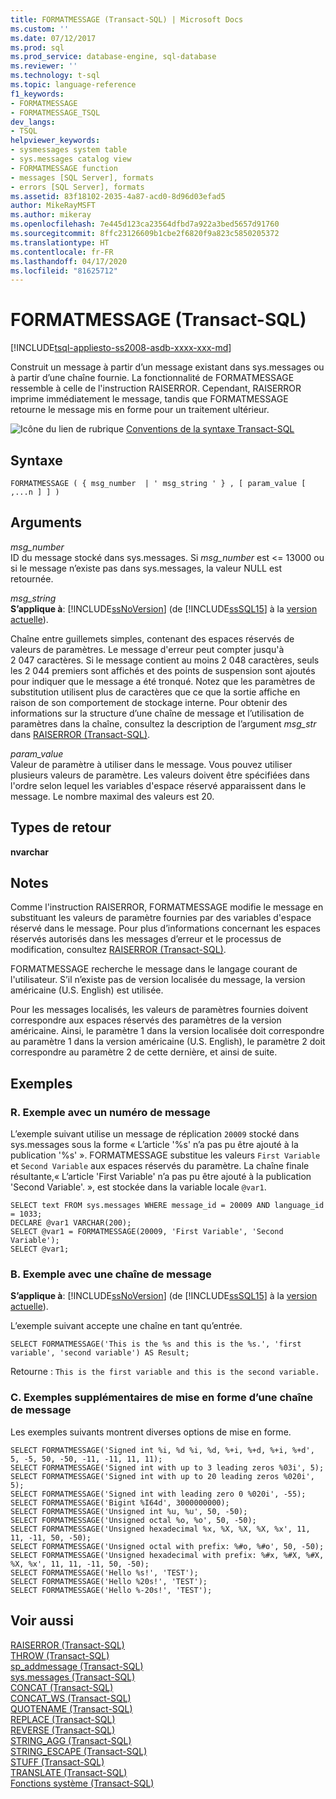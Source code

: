 ```yaml
---
title: FORMATMESSAGE (Transact-SQL) | Microsoft Docs
ms.custom: ''
ms.date: 07/12/2017
ms.prod: sql
ms.prod_service: database-engine, sql-database
ms.reviewer: ''
ms.technology: t-sql
ms.topic: language-reference
f1_keywords:
- FORMATMESSAGE
- FORMATMESSAGE_TSQL
dev_langs:
- TSQL
helpviewer_keywords:
- sysmessages system table
- sys.messages catalog view
- FORMATMESSAGE function
- messages [SQL Server], formats
- errors [SQL Server], formats
ms.assetid: 83f18102-2035-4a87-acd0-8d96d03efad5
author: MikeRayMSFT
ms.author: mikeray
ms.openlocfilehash: 7e445d123ca23564dfbd7a922a3bed5657d91760
ms.sourcegitcommit: 8ffc23126609b1cbe2f6820f9a823c5850205372
ms.translationtype: HT
ms.contentlocale: fr-FR
ms.lasthandoff: 04/17/2020
ms.locfileid: "81625712"
---
```

# <a name="formatmessage-transact-sql"></a>FORMATMESSAGE (Transact-SQL)
[!INCLUDE[tsql-appliesto-ss2008-asdb-xxxx-xxx-md](../../includes/tsql-appliesto-ss2008-asdb-xxxx-xxx-md.md)]

  Construit un message à partir d’un message existant dans sys.messages ou à partir d’une chaîne fournie. La fonctionnalité de FORMATMESSAGE ressemble à celle de l'instruction RAISERROR. Cependant, RAISERROR imprime immédiatement le message, tandis que FORMATMESSAGE retourne le message mis en forme pour un traitement ultérieur.  
  
 ![Icône du lien de rubrique](../../database-engine/configure-windows/media/topic-link.gif "Icône du lien de rubrique") [Conventions de la syntaxe Transact-SQL](../../t-sql/language-elements/transact-sql-syntax-conventions-transact-sql.md)  
  
## <a name="syntax"></a>Syntaxe  
  
```syntaxsql
FORMATMESSAGE ( { msg_number  | ' msg_string ' } , [ param_value [ ,...n ] ] )  
```  
  
## <a name="arguments"></a>Arguments  
 *msg_number*  
 ID du message stocké dans sys.messages. Si *msg_number* est <= 13000 ou si le message n’existe pas dans sys.messages, la valeur NULL est retournée.  
  
 *msg_string*  
 **S’applique à**: [!INCLUDE[ssNoVersion](../../includes/ssnoversion-md.md)] (de [!INCLUDE[ssSQL15](../../includes/sssql15-md.md)] à la [version actuelle](https://go.microsoft.com/fwlink/p/?LinkId=299658)).  
  
 Chaîne entre guillemets simples, contenant des espaces réservés de valeurs de paramètres. Le message d'erreur peut compter jusqu'à 2 047 caractères. Si le message contient au moins 2 048 caractères, seuls les 2 044 premiers sont affichés et des points de suspension sont ajoutés pour indiquer que le message a été tronqué. Notez que les paramètres de substitution utilisent plus de caractères que ce que la sortie affiche en raison de son comportement de stockage interne.  Pour obtenir des informations sur la structure d’une chaîne de message et l’utilisation de paramètres dans la chaîne, consultez la description de l’argument *msg_str* dans [RAISERROR &#40;Transact-SQL&#41;](../../t-sql/language-elements/raiserror-transact-sql.md).  
  
 *param_value*  
 Valeur de paramètre à utiliser dans le message. Vous pouvez utiliser plusieurs valeurs de paramètre. Les valeurs doivent être spécifiées dans l'ordre selon lequel les variables d'espace réservé apparaissent dans le message. Le nombre maximal des valeurs est 20.  
  
## <a name="return-types"></a>Types de retour  
 **nvarchar**  
  
## <a name="remarks"></a>Notes  
 Comme l'instruction RAISERROR, FORMATMESSAGE modifie le message en substituant les valeurs de paramètre fournies par des variables d'espace réservé dans le message. Pour plus d’informations concernant les espaces réservés autorisés dans les messages d’erreur et le processus de modification, consultez [RAISERROR &#40;Transact-SQL&#41;](../../t-sql/language-elements/raiserror-transact-sql.md).  
  
 FORMATMESSAGE recherche le message dans le langage courant de l'utilisateur. S’il n’existe pas de version localisée du message, la version américaine (U.S. English) est utilisée.  
  
 Pour les messages localisés, les valeurs de paramètres fournies doivent correspondre aux espaces réservés des paramètres de la version américaine. Ainsi, le paramètre 1 dans la version localisée doit correspondre au paramètre 1 dans la version américaine (U.S. English), le paramètre 2 doit correspondre au paramètre 2 de cette dernière, et ainsi de suite.  
  
## <a name="examples"></a>Exemples  
  
### <a name="a-example-with-a-message-number"></a>R. Exemple avec un numéro de message  
 L’exemple suivant utilise un message de réplication `20009` stocké dans sys.messages sous la forme « L’article '%s' n’a pas pu être ajouté à la publication '%s' ». FORMATMESSAGE substitue les valeurs `First Variable` et `Second Variable` aux espaces réservés du paramètre. La chaîne finale résultante,« L’article 'First Variable' n’a pas pu être ajouté à la publication 'Second Variable'. », est stockée dans la variable locale `@var1`.  
  
```  
SELECT text FROM sys.messages WHERE message_id = 20009 AND language_id = 1033;  
DECLARE @var1 VARCHAR(200);   
SELECT @var1 = FORMATMESSAGE(20009, 'First Variable', 'Second Variable');   
SELECT @var1;  
```  
  
### <a name="b-example-with-a-message-string"></a>B. Exemple avec une chaîne de message  
  
**S’applique à**: [!INCLUDE[ssNoVersion](../../includes/ssnoversion-md.md)] (de [!INCLUDE[ssSQL15](../../includes/sssql15-md.md)] à la [version actuelle](https://go.microsoft.com/fwlink/p/?LinkId=299658)).  
  
 L’exemple suivant accepte une chaîne en tant qu’entrée.  
  
```  
SELECT FORMATMESSAGE('This is the %s and this is the %s.', 'first variable', 'second variable') AS Result;  
```  
  
 Retourne : `This is the first variable and this is the second variable.`  
  
### <a name="c-additional-message-string-formatting-examples"></a>C. Exemples supplémentaires de mise en forme d’une chaîne de message  
 Les exemples suivants montrent diverses options de mise en forme.  
  
```  
SELECT FORMATMESSAGE('Signed int %i, %d %i, %d, %+i, %+d, %+i, %+d', 5, -5, 50, -50, -11, -11, 11, 11);
SELECT FORMATMESSAGE('Signed int with up to 3 leading zeros %03i', 5);  
SELECT FORMATMESSAGE('Signed int with up to 20 leading zeros %020i', 5);  
SELECT FORMATMESSAGE('Signed int with leading zero 0 %020i', -55);  
SELECT FORMATMESSAGE('Bigint %I64d', 3000000000);
SELECT FORMATMESSAGE('Unsigned int %u, %u', 50, -50);  
SELECT FORMATMESSAGE('Unsigned octal %o, %o', 50, -50);  
SELECT FORMATMESSAGE('Unsigned hexadecimal %x, %X, %X, %X, %x', 11, 11, -11, 50, -50);  
SELECT FORMATMESSAGE('Unsigned octal with prefix: %#o, %#o', 50, -50);  
SELECT FORMATMESSAGE('Unsigned hexadecimal with prefix: %#x, %#X, %#X, %X, %x', 11, 11, -11, 50, -50);  
SELECT FORMATMESSAGE('Hello %s!', 'TEST');  
SELECT FORMATMESSAGE('Hello %20s!', 'TEST');  
SELECT FORMATMESSAGE('Hello %-20s!', 'TEST');  
```  
  
## <a name="see-also"></a>Voir aussi  
 [RAISERROR &#40;Transact-SQL&#41;](../../t-sql/language-elements/raiserror-transact-sql.md)  
 [THROW &#40;Transact-SQL&#41;](../../t-sql/language-elements/throw-transact-sql.md)   
 [sp_addmessage &#40;Transact-SQL&#41;](../../relational-databases/system-stored-procedures/sp-addmessage-transact-sql.md)   
 [sys.messages &#40;Transact-SQL&#41;](../../relational-databases/system-catalog-views/messages-for-errors-catalog-views-sys-messages.md)   
 [CONCAT &#40;Transact-SQL&#41;](../../t-sql/functions/concat-transact-sql.md)  
 [CONCAT_WS &#40;Transact-SQL&#41;](../../t-sql/functions/concat-ws-transact-sql.md)  
 [QUOTENAME &#40;Transact-SQL&#41;](../../t-sql/functions/quotename-transact-sql.md)  
 [REPLACE &#40;Transact-SQL&#41;](../../t-sql/functions/replace-transact-sql.md)  
 [REVERSE &#40;Transact-SQL&#41;](../../t-sql/functions/reverse-transact-sql.md)  
 [STRING_AGG &#40;Transact-SQL&#41;](../../t-sql/functions/string-agg-transact-sql.md)  
 [STRING_ESCAPE &#40;Transact-SQL&#41;](../../t-sql/functions/string-escape-transact-sql.md)  
 [STUFF &#40;Transact-SQL&#41;](../../t-sql/functions/stuff-transact-sql.md)  
 [TRANSLATE &#40;Transact-SQL&#41;](../../t-sql/functions/translate-transact-sql.md)  
 [Fonctions système &#40;Transact-SQL&#41;](../../relational-databases/system-functions/system-functions-category-transact-sql.md)   
  
  
